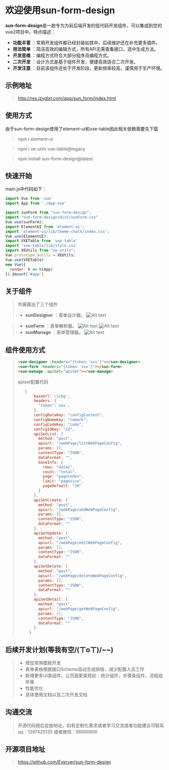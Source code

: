 # 欢迎使用sun-form-design
**sun-form-design**是一款专为为前后端开发的低代码开发组件，可以集成到您的vue2项目中。特点描述：
- **功能丰富** ：常用开发组件都已经封装如其中，后续维护还在补充更多插件。
- **用法简单** ：简洁高效的编辑方式，所有APi无需查看接口，选中生成方法。
- **开发思维** ：编程方式符合大部分程序员编程方式。
- **二次开发** ：设计方式是基于组件开发，便捷高效适合二次开发。
- **开发注意** ：目前该组件还处于开发阶段，更新频率较高，谨慎用于生产环境。
## 示例地址
> http://res.jzyglxt.com/app/sun_form/index.html
## 使用方式
由于sun-form-design使用了element-ui和vxe-table因此相关依赖需要先下载
> npm i element-ui

> npm i xe-utils vxe-table@legacy

> npm install sun-form-design@latest
## 快速开始
main.js中代码如下：
``` javascript
import Vue from 'vue'
import App from './App.vue'

import sunForm from "sun-form-design";
import "sun-form-design/dist/sunForm.css"
Vue.use(sunForm);
import ElementUI from 'element-ui';
import 'element-ui/lib/theme-chalk/index.css';
Vue.use(ElementUI);
import VXETable from 'vxe-table'
import 'vxe-table/lib/style.css'
import XEUtils from "xe-utils";
Vue.prototype.$utils = XEUtils;
Vue.use(VXETable)
new Vue({
  render: h => h(App)
}).$mount('#app')
```
## 关于组件
> 共暴露出了三个组件
> - **sunDesigner** ：表单设计器。
> ![Alt text](http://res.jzyglxt.com/app/pics/1.png)

> - **sunForm** ：表单解析器。
> ![Alt text](http://res.jzyglxt.com/app/pics/2.png)
> ![Alt text](http://res.jzyglxt.com/app/pics/4.png)
> - **sunManage** ：表单管理器。
> ![Alt text](http://res.jzyglxt.com/app/pics/3.png)
## 组件使用方式
> ``` html
> <sun-designer :headers="{token:'xxx'}"></sun-designer>
> <sun-form :headers="{token:'xxx'}"></sun-form>
> <sun-manage :apiSet="apiSet"></sun-manage>
> ```
> apiset配置代码
> ``` javascript
>    {
>        baseUrl:'/jcbg',
>        headers: {
>          "token":`xxx`,
>        },
>        configDataKey: "configContent",
>        configNameKey: "remark",
>        configCodeKey: "code",
>        configIdKey: "id",
>        apiSetList: {
>          method: "post",
>          apiurl: "/webPage/listWebPageConfig",
>          params: [],
>          contentType: "JSON",
>          dataFormat: "",
>          baseInfo: {
>            rows: "datas",
>            count: "total",
>            page: "pageindex",
>            limit: "pagesize",
>            pageDefault: "20"
>          }
>        },
>        apiSetCreate: {
>          method: "post",
>          apiurl: "/webPage/addWebPageConfig",
>          params: [],
>          contentType: "JSON",
>          dataFormat: ""
>        },
>        apiSetUpdate: {
>          method: "post",
>          apiurl: "/webPage/editWebPageConfig",
>          params: [],
>          contentType: "JSON",
>          dataFormat: ""
>        },
>        apiSetDelete: {
>          method: "post",
>          apiurl: "/webPage/deleteWebPageConfig",
>          params: [],
>          contentType: "JSON",
>          dataFormat: ""
>        },
>        apiSetDetail: {
>          method: "post",
>          apiurl: "/webPage/getWebPageConfig",
>          params: [],
>          contentType: "JSON",
>          dataFormat: ""
>        }
>      }
> ```
## 后续开发计划(等我有空/(ㄒoㄒ)/~~)
>- 增加常用模板开发
>- 表单表格根据接口Schema自动生成排版，减少配置人员工作
>- 新增更多UI类组件，让页面更美观如：统计组件，步骤条组件，流程组件等
>- 性能优化
>- 具体使用文档以及二次开发文档
## 沟通交流
>开源代码随后会放地址，如有定制化需求或者学习交流或者功能建议可联系qq：1297425135 或者微信：lllIIIllllIIIlllIII
## 开源项目地址
> https://github.com/Everyer/sun-form-design
